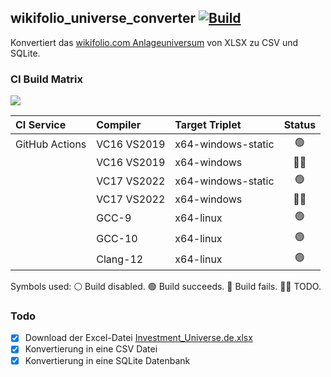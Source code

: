 ## wikifolio_universe_converter [![Build](https://github.com/jakoch/wikifolio_universe_converter/actions/workflows/build.yml/badge.svg?branch=main)](https://github.com/jakoch/wikifolio_universe_converter/actions/)

Konvertiert das [wikifolio.com Anlageuniversum](https://www.wikifolio.com/de/de/hilfe/tutorials-trader/handel-hinweise/anlageuniversum) von XLSX zu CSV und SQLite.

### CI Build Matrix

[![](http://github-actions.40ants.com/jakoch/wikifolio_universe_converter/matrix.svg)](https://github.com/jakoch/wikifolio_universe_converter/actions/)

|   CI Service     | Compiler    | Target Triplet           | Status |
|:---------------- |:----------- |:------------------------ |:------:|
| GitHub Actions   | VC16 VS2019 | x64-windows-static       |   🟢   |
|                  | VC16 VS2019 | x64-windows              |   👷🏼   |
|                  | VC17 VS2022 | x64-windows-static       |   🟢   |
|                  | VC17 VS2022 | x64-windows              |   👷🏼   |
|                  | GCC-9       | x64-linux                |   🟢   |
|                  | GCC-10      | x64-linux                |   🟢   |
|                  | Clang-12    | x64-linux                |   🟢  | 

Symbols used: ⚪ Build disabled. 🟢 Build succeeds. 🔴 Build fails. 👷🏼 TODO.

### Todo
- [x] Download der Excel-Datei [Investment_Universe.de.xlsx](https://wikifolio.blob.core.windows.net/prod-documents/Investment_Universe.de.xlsx) 
- [x] Konvertierung in eine CSV Datei
- [x] Konvertierung in eine SQLite Datenbank
